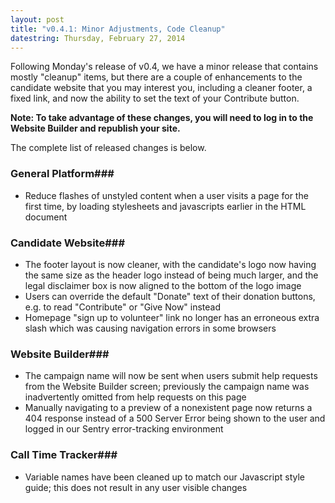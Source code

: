 ```yaml
---
layout: post
title: "v0.4.1: Minor Adjustments, Code Cleanup"
datestring: Thursday, February 27, 2014
---
```


Following Monday's release of v0.4, we have a minor release that contains mostly "cleanup" items, but there are a couple of enhancements to the candidate website that you may interest you, including a cleaner footer, a fixed link, and now the ability to set the text of your Contribute button. 

**Note: To take advantage of these changes, you will need to log in to the Website Builder and republish your site.**

The complete list of released changes is below.

### General Platform### 
* Reduce flashes of unstyled content when a user visits a page for the first time, by loading stylesheets and javascripts earlier in the HTML document 

### Candidate Website### 
* The footer layout is now cleaner, with the candidate's logo now having the same size as the header logo instead of being much larger, and the legal disclaimer box is now aligned to the bottom of the logo image 
* Users can override the default "Donate" text of their donation buttons, e.g. to read "Contribute" or "Give Now" instead 
* Homepage "sign up to volunteer" link no longer has an erroneous extra slash which was causing navigation errors in some browsers 

### Website Builder### 
* The campaign name will now be sent when users submit help requests from the Website Builder screen; previously the campaign name was inadvertently omitted from help requests on this page 
* Manually navigating to a preview of a nonexistent page now returns a 404 response instead of a 500 Server Error being shown to the user and logged in our Sentry error-tracking environment 

### Call Time Tracker### 
* Variable names have been cleaned up to match our Javascript style guide; this does not result in any user visible changes 
